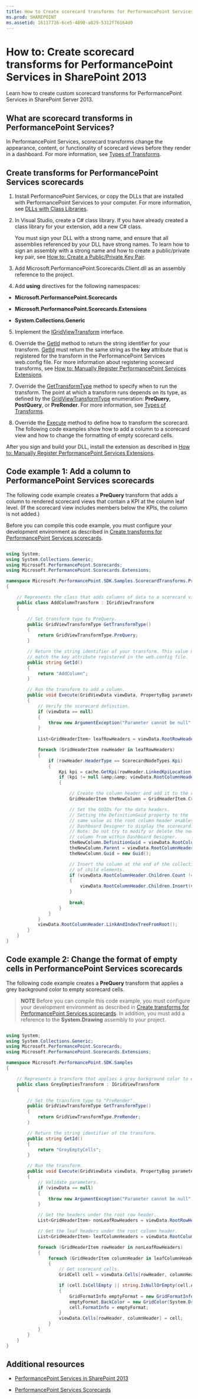 ```yaml
---
title: How to Create scorecard transforms for PerformancePoint Services in SharePoint 2013
ms.prod: SHAREPOINT
ms.assetid: 16117716-6ce5-4890-a829-5312f76164d0
---
```



# How to: Create scorecard transforms for PerformancePoint Services in SharePoint 2013
Learn how to create custom scorecard transforms for PerformancePoint Services in SharePoint Server 2013.
## What are scorecard transforms in PerformancePoint Services?
<a name="bk_intro"> </a>

In PerformancePoint Services, scorecard transforms change the appearance, content, or functionality of scorecard views before they render in a dashboard. For more information, see  [Types of Transforms](http://msdn.microsoft.com/library/d69d171b-827a-48a8-a3e1-7aaf0bfbc7f8%28Office.15%29.aspx).
  
    
    

## Create transforms for PerformancePoint Services scorecards
<a name="BKMK_CreateClass"> </a>


1. Install PerformancePoint Services, or copy the DLLs that are installed with PerformancePoint Services to your computer. For more information, see  [DLLs with Class Libraries](http://msdn.microsoft.com/library/41e92619-8253-481d-82f9-35b6a6abc477%28Office.15%29.aspx).
    
  
2. In Visual Studio, create a C# class library. If you have already created a class library for your extension, add a new C# class.
    
    You must sign your DLL with a strong name, and ensure that all assemblies referenced by your DLL have strong names. To learn how to sign an assembly with a strong name and how to create a public/private key pair, see  [How to: Create a Public/Private Key Pair](http://msdn.microsoft.com/library/05026813-f3bd-4d7c-9e0b-fc588eb3d114.aspx).
    
  
3. Add Microsoft.PerformancePoint.Scorecards.Client.dll as an assembly reference to the project.
    
  
4. Add **using** directives for the following namespaces:
    
  - **Microsoft.PerformancePoint.Scorecards**
    
  
  - **Microsoft.PerformancePoint.Scorecards.Extensions**
    
  
  - **System.Collections.Generic**
    
  
5. Implement the  [IGridViewTransform](https://msdn.microsoft.com/library/Microsoft.PerformancePoint.Scorecards.Extensions.IGridViewTransform.aspx) interface.
    
  
6. Override the  [GetId](https://msdn.microsoft.com/library/Microsoft.PerformancePoint.Scorecards.Extensions.IGridViewTransform.GetId.aspx) method to return the string identifier for your transform. [GetId](https://msdn.microsoft.com/library/Microsoft.PerformancePoint.Scorecards.Extensions.IGridViewTransform.GetId.aspx) must return the same string as the **key** attribute that is registered for the transform in the PerformancePoint Services web.config file. For more information about registering scorecard transforms, see [How to: Manually Register PerformancePoint Services Extensions](http://msdn.microsoft.com/library/3aa6d340-4b05-46b3-9648-2b6e18e04e09%28Office.15%29.aspx).
    
  
7. Override the  [GetTransformType](https://msdn.microsoft.com/library/Microsoft.PerformancePoint.Scorecards.Extensions.IGridViewTransform.GetTransformType.aspx) method to specify when to run the transform. The point at which a transform runs depends on its type, as defined by the [GridViewTransformType](https://msdn.microsoft.com/library/Microsoft.PerformancePoint.Scorecards.Extensions.GridViewTransformType.aspx) enumeration: **PreQuery**, **PostQuery**, or **PreRender**. For more information, see  [Types of Transforms](http://msdn.microsoft.com/library/d69d171b-827a-48a8-a3e1-7aaf0bfbc7f8%28Office.15%29.aspx).
    
  
8. Override the  [Execute](https://msdn.microsoft.com/library/Microsoft.PerformancePoint.Scorecards.Extensions.IGridViewTransform.Execute.aspx) method to define how to transform the scorecard. The following code examples show how to add a column to a scorecard view and how to change the formatting of empty scorecard cells.
    
  
After you sign and build your DLL, install the extension as described in  [How to: Manually Register PerformancePoint Services Extensions](http://msdn.microsoft.com/library/3aa6d340-4b05-46b3-9648-2b6e18e04e09%28Office.15%29.aspx).
## Code example 1: Add a column to PerformancePoint Services scorecards
<a name="bk_example1"> </a>

The following code example creates a **PreQuery** transform that adds a column to rendered scorecard views that contain a KPI at the column leaf level. (If the scorecard view includes members below the KPIs, the column is not added.)
  
    
    
Before you can compile this code example, you must configure your development environment as described in  [Create transforms for PerformancePoint Services scorecards](#BKMK_CreateClass).
  
    
    



```cs

using System;
using System.Collections.Generic;
using Microsoft.PerformancePoint.Scorecards;
using Microsoft.PerformancePoint.Scorecards.Extensions;

namespace Microsoft.PerformancePoint.SDK.Samples.ScorecardTransforms.PreQuery
{

    // Represents the class that adds columns of data to a scorecard view. 
    public class AddColumnTransform : IGridViewTransform
    {

        // Set transform type to PreQuery.
        public GridViewTransformType GetTransformType()
        {
            return GridViewTransformType.PreQuery;
        }

        // Return the string identifier of your transform. This value must
        // match the key attribute registered in the web.config file.
        public string GetId()
        {
            return "AddColumn";
        }

        // Run the transform to add a column. 
        public void Execute(GridViewData viewData, PropertyBag parameters, IGlobalCache cache)
        {
            // Verify the scorecard definition.
            if (viewData == null)
            {
                throw new ArgumentException("Parameter cannot be null", "viewData");
            }
                     
            List<GridHeaderItem> leafRowHeaders = viewData.RootRowHeader.GetAllLeafHeadersInTree();

            foreach (GridHeaderItem rowHeader in leafRowHeaders)
            {
                if (rowHeader.HeaderType == ScorecardNodeTypes.Kpi)
                {
                    Kpi kpi = cache.GetKpi(rowHeader.LinkedKpiLocation);
                    if (kpi != null &amp;&amp; viewData.RootColumnHeader != null)
                    {

                        // Create the column header and add it to the root.
                        GridHeaderItem theNewColumn = GridHeaderItem.CreateDetailsHeader(kpi.Owner.DisplayName);

                        // Set the GUIDs for the data headers.
                        // Setting the DefinitionGuid property to the
                        // same value as the root column header enables
                        // Dashboard Designer to display the scorecard. 
                        // Note: Do not try to modify or delete the new
                        // column from within Dashboard Designer.
                        theNewColumn.DefinitionGuid = viewData.RootColumnHeader.DefinitionGuid;
                        theNewColumn.Parent = viewData.RootColumnHeader;
                        theNewColumn.Guid = new Guid();

                        // Insert the column at the end of the collection
                        // of child elements.
                        if (viewData.RootColumnHeader.Children.Count != 0)
                        {
                            viewData.RootColumnHeader.Children.Insert(viewData.RootColumnHeader.Children.Count, theNewColumn);
                        }
                                                                         
                        break;
                    }
                }
            }
            viewData.RootColumnHeader.LinkAndIndexTreeFromRoot();
        }
    }
}
```


## Code example 2: Change the format of empty cells in PerformancePoint Services scorecards
<a name="bk_example2"> </a>

The following code example creates a **PreQuery** transform that applies a grey background color to empty scorecard cells.
  
    
    

> **NOTE**
> Before you can compile this code example, you must configure your development environment as described in  [Create transforms for PerformancePoint Services scorecards](#BKMK_CreateClass). In addition, you must add a reference to the **System.Drawing** assembly to your project.
  
    
    


```cs

using System;
using System.Collections.Generic;
using Microsoft.PerformancePoint.Scorecards;
using Microsoft.PerformancePoint.Scorecards.Extensions;

namespace Microsoft.PerformancePoint.SDK.Samples
{

    // Represents a transform that applies a grey background color to empty scorecard cells.
    public class GreyEmptiesTransform : IGridViewTransform
    {

        // Set the transform type to "PreRender".
        public GridViewTransformType GetTransformType()
        {
            return GridViewTransformType.PreRender;
        }

        // Return the string identifier of the transform.
        public string GetId()
        {
            return "GreyEmptyCells";
        }

        // Run the transform.
        public void Execute(GridViewData viewData, PropertyBag parameters, IGlobalCache cache)
        {
            // Validate parameters. 
            if (viewData == null)
            {
                throw new ArgumentException("Parameter cannot be null", "viewData");
            }

            // Get the headers under the root row header.
            List<GridHeaderItem> nonLeafRowHeaders = viewData.RootRowHeader.GetAllHeadersInTree();

            // Get the leaf headers under the root column header.
            List<GridHeaderItem> leafColumnHeaders = viewData.RootColumnHeader.GetAllLeafHeadersInTree();

            foreach (GridHeaderItem rowHeader in nonLeafRowHeaders)
            {
                foreach (GridHeaderItem columnHeader in leafColumnHeaders)
                {
                    // Get scorecard cells.
                    GridCell cell = viewData.Cells[rowHeader, columnHeader];

                    if (cell.IsCellEmpty || string.IsNullOrEmpty(cell.ActualValue.ToString()))
                    {
                        GridFormatInfo emptyFormat = new GridFormatInfo(viewData.DefaultCellFormatInfo);
                        emptyFormat.BackColor = new GridColor(System.Drawing.Color.Gray);
                        cell.FormatInfo = emptyFormat;
                    }
                    viewData.Cells[rowHeader, columnHeader] = cell;
                }
            }
        }
    }
}


```


## Additional resources
<a name="bk_addResources"> </a>


-  [PerformancePoint Services in SharePoint 2013](performancepoint-services-in-sharepoint-2013.md)
    
  
-  [PerformancePoint Services Scorecards](http://msdn.microsoft.com/library/e77eccdb-82b3-483a-bb91-dfdc716400dd%28Office.15%29.aspx)
    
  

